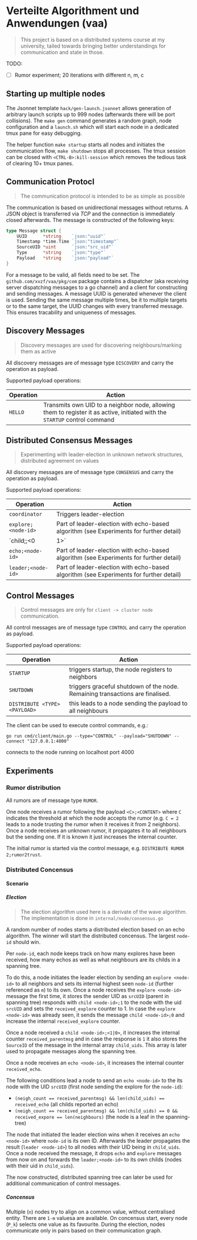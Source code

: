 # Verteilte Algorithment und Anwendungen (vaa)
> This project is based on a distributed systems course at my university, tailed towards bringing better understandings
> for communication and state in those.

TODO:
- [ ] Rumor experiment; 20 iterations with different n, m, c

## Starting up multiple nodes

The Jsonnet template `hack/gen-launch.jsonnet` allows generation of arbitrary launch scripts up to 999 nodes (afterwards there will be port collisions).
The `make gen` command generates a random graph, node configuration and a `launch.sh` which will start each node in a dedicated tmux pane for easy debugging.

The helper function `make startup` starts all nodes and initiates the communication flow, `make shutdown` stops all processes. The tmux session can be closed with `<CTRL-B>:kill-session` which removes the tedious task of clearing 10+ tmux panes.

## Communication Protocl
> The communication protocol is intended to be as simple as possible

The communication is based on unidirectional messages without returns.
A JSON object is transferred via *TCP* and the connection is immediately closed afterwards.
The message is constructed of the following keys:
```go
type Message struct {
	UUID      *string    `json:"uuid"`
	Timestamp *time.Time `json:"timestamp"`
	SourceUID *uint      `json:"src_uid"`
	Type      *string    `json:"type"`
	Payload   *string    `json:"payload"`
}
```
For a message to be valid, all fields need to be set. The `github.com/xvzf/vaa/pkg/com` package contains a dispatcher (aka receiving server dispatching messages to a go channel) and a client for constructing and sending messages. A message UUID is generated whenever the client is used. Sending the same message multiple times, be it to multiple targets or to the same target, the UUID changes with every transferred message. This ensures tracability and uniqueness of messages.

## Discovery Messages
> Discovery messages are used for discovering neighbours/marking them as active

All discovery messages are of message type `DISCOVERY` and carry the operation as payload.

Supported payload operations:

| Operation  | Action                                                                                                                      |
|------------|-----------------------------------------------------------------------------------------------------------------------------|
| `HELLO`    | Transmits own UID to a neighbor node, allowing them to register it as active, initiated with the `STARTUP` control command  |


## Distributed Consensus Messages
> Experimenting with leader-election in unknown network structures, distributed agreement on values

All discovery messages are of message type `CONSENSUS` and carry the operation as payload.

Supported payload operations:

| Operation                | Action                                                                                 |
|--------------------------|----------------------------------------------------------------------------------------|
| `coordinator`            | Triggers leader-election                                                               |
| `explore;<node-id>`      | Part of leader-election with echo-based algorithm (see Experiments for further detail) |
| `child;<node-id>;<0|1>`  | Part of leader-election with echo-based algorithm (see Experiments for further detail) |
| `echo;<node-id>`         | Part of leader-election with echo-based algorithm (see Experiments for further detail) |
| `leader;<node-id>`       | Part of leader-election with echo-based algorithm (see Experiments for further detail) |



## Control Messages
> Control messages are only for `client -> cluster node` communication.

All control messages are of message type `CONTROL` and carry the operation as payload.

Supported payload operations:

| Operation                     | Action                                                                        |
|-------------------------------|-------------------------------------------------------------------------------|
| `STARTUP`                     | triggers startup, the node registers to neighbors                             |
| `SHUTDOWN`                    | triggers graceful shutdown of the node. Remaining transactions are finalised. |
| `DISTRIBUTE <TYPE> <PAYLOAD>` | this leads to a node sending the payload to all neighbours                    |

The client can be used to execute control commands, e.g.:
```
go run cmd/client/main.go --type="CONTROL" --payload="SHUTDOWN" --connect "127.0.0.1:4000"
```
connects to the node running on localhost port 4000

## Experiments

### Rumor distribution
All rumors are of message type `RUMOR`.

One node receives a rumor following the payload `<C>;<CONTENT>` where `C` indicates the threshold at which the node accepts the rumor (e.g. `C = 2` leads to a node trusting the rumor when it receives it from 2 neighbors).
Once a node receives an unknown rumor, it propagates it to all neighbours but the sending one. If it is known it just increases the internal counter.

The initial rumor is started via the control message, e.g. `DISTRIBUTE RUMOR 2;rumor2trust`.


### Distributed Concensus

#### Scenario

##### Election
> The election algorithm used here is a derivate of the wave algorithm. The implementation is done in `internal/node/consensus.go`

A random number of nodes starts a distributed election based on an echo algorithm. The winner will start the distributed concensus.
The largest `node-id` should win.

Per `node-id`, each node keeps track on how many explores have been received, how many echos as well as what neighbours are its childs in a spanning tree.

To do this, a node initiates the leader election by sending an `explore <node-id>` to all neighbors and sets its internal highest seen `node-id` (further referenced as `m`) to its own.
Once a node receives the `explore <node-id>` message the first time, it stores the sender UID as `srcUID` (parent in spanning tree) responds with `child <node-id>;1` to the node with the uid `srcUID` and sets the `received_explore` counter to 1. In case the `explore <node-id>` was already seen, it sends the message `child <node-id>;0` and increase the internal `received_explore` counter.

Once a node received a `child <node-id>;<1|0>`, it increases the internal counter `received_parentmsg` and in case the response is `1` it also stores the `SourceID` of the message in the internal array `child_uids`. This array is later used to propagate messages along the spanning tree.

Once a node receives an `echo <node-id>`, it increases the internal counter `received_echo`.

The following conditions lead a node to send an `echo <node-id>` to the its node with the UID `srcUID` (first node sending the explore for the `node-id`):
- `(neigh_count == received_parentmsg) && len(child_uids) == received_echo` (all childs reported an echo)
- `(neigh_count == received_parentmsg) && len(child_uids) == 0 && received_expore == len(neighbours)` (the node is a leaf in the spanning-tree)

The node that initiated the leader election wins when it receives an `echo <node-id>` where `node-id` is its own ID.
Afterwards the leader propagates the result (`leader <node-id>`) to all nodes with their UID being in `child_uids`.
Once a node received the message, it drops `echo` and `explore` messages from now on and forwards the `leader;<node-id>` to its own childs (nodes with their uid in `child_uids`).

The now constructed, distributed spanning tree can later be used for additional communication of control messages.

##### Concensus

Multiple (`n`) nodes try to align on a common value, without centralised entity. There are `1-m` valuesa are available.
On concensus start, every node (`P_k`) selects one value as its favourite.
During the election, nodes communicate only in pairs based on their communication graph.
